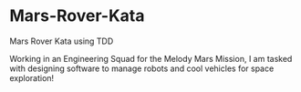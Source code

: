 # Mars-Rover-Kata
Mars Rover Kata using TDD

Working in an Engineering Squad for the Melody Mars Mission, I am tasked with designing software to manage robots and cool vehicles for space exploration!  

